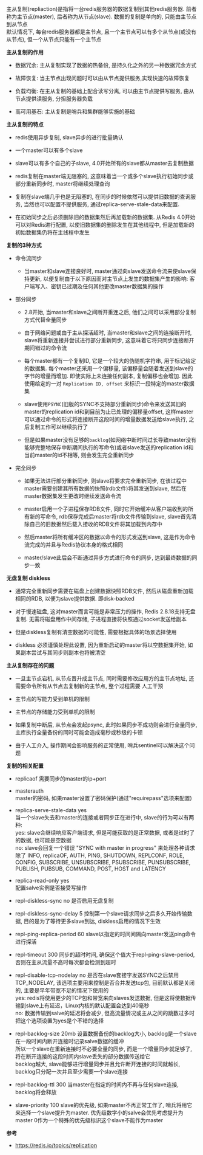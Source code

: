 主从复制(repliaction)是指将一台redis服务器的数据复制到其他redis服务器. 前者称为主节点(master), 后者称为从节点(slave). 数据的复制是单向的, 只能由主节点到从节点  
默认情况下, 每台redis服务器都是主节点, 且一个主节点可以有多个从节点(或没有从节点), 但一个从节点只能有一个主节点  


__主从复制的作用__
* 数据冗余: 主从复制实现了数据的热备份, 是持久化之外的另一种数据冗余方式 

* 故障恢复: 当主节点出现问题时可以由从节点提供服务,实现快速的故障恢复

* 负载均衡: 在主从复制的基础上配合读写分离, 可以由主节点提供写服务, 由从节点提供读服务, 分担服务器负载

* 高可用基石: 主从复制是哨兵和集群能够实施的基础


__主从复制的特点__

* redis使用异步复制, slave异步的进行批量确认

* 一个master可以有多个slave

* slave可以有多个自己的子slave, 4.0开始所有的slave都从master去复制数据

* redis复制在master端无阻塞的, 这意味着当一个或多个slave执行初始同步或部分重新同步时, master将继续处理查询

* 复制在slave端几乎也是无阻塞的, 在同步的时候依然可以提供旧数据的查询服务, 当然也可以配置不提供服务, 通过replica-serve-stale-data来配置. 

* 在初始同步之后必须删除旧的数据集然后再加载新的数据集. 从Redis 4.0开始可以对Redis进行配置, 以使旧数据集的删除发生在其他线程中, 但是加载新的初始数据集仍将在主线程中发生


__复制的3种方式__

* 命令流同步
  * 当master和slave连接良好时, master通过向slave发送命令流来使slave保持更新, 以便复制由于以下原因而对主节点上发生的数据集产生的影响: 客户端写入、密钥已过期及任何其他更改master数据集的操作

* 部分同步
  * 2.8开始, 当master和slave之间断开重连之后, 他们之间可以采用部分复制方式代替全量同步

  * 由于网络问题或由于主从探活超时, 当master和slave之间的连接断开时, slave将重新连接并尝试进行部分重新同步, 这意味着它将只同步连接断开期间错过的命令流

  * 每个master都有一个复制ID, 它是一个较大的伪随机字符串, 用于标记给定的数据集. 每个master还采用一个偏移量, 该偏移量会随着发送到slave的字节的增量而增加. 即使实际上未连接任何副本, 复制偏移也会增加. 因此使用给定的一对 `Replication ID, offset` 来标识一段特定的master数据集

  * slave使用`PSYNC`(旧版的SYNC不支持部分重新同步)命令来发送其旧的master的replication id和到目前为止已处理的偏移量offset, 这样master可以通过命令的形式将连接断开这段时间的增量数据发送给slave执行, 之后复制工作可以继续执行了

  * 但是如果master没有足够的`backlog`(如网络中断时间过长导致master没有能够完整地保存中断期间执行的写命令)或者slave发送的replication id和当前master的id不相等, 则会发生完全重新同步

* 完全同步
  * 如果无法进行部分重新同步, 则slave将要求完全重新同步, 在该过程中master需要创建其所有数据的快照(rdb文件)将其发送到slave, 然后在master数据集发生更改时继续发送命令流

  * master启用一个子进程保存RDB文件, 同时它开始缓冲从客户端收到的所有新的写命令, rdb保存完成后master将rdb文件传输到slave, slave首先清除自己的旧数据然后载入接收的RDB文件将其加载到内存中

  * 然后master将所有缓冲区的数据以命令的形式发送到slave, 这是作为命令流完成的并且与Redis协议本身的格式相同

  * master/slave此后会不断通过异步方式进行命令的同步, 达到最终数据的同步一致


__无盘复制 diskless__

* 通常完全重新同步需要在磁盘上创建数据快照RDB文件, 然后从磁盘重新加载相同的RDB, 以便为slave提供数据. 即disk-backed

* 对于慢速磁盘, 这对master而言可能是非常压力的操作, Redis 2.8.18支持无盘复制. 无需将磁盘用作中间存储, 子进程直接将快照通过socket发送给副本

* 但是diskless复制有清空数据的可能性, 需要根据具体的场景选择使用

* diskless 必须谨慎处理此设置, 因为重新启动的master将以空数据集开始, 如果副本尝试与其同步则副本也将被清空


__主从复制存在的问题__

* 一旦主节点宕机, 从节点晋升成主节点, 同时需要修改应用方的主节点地址, 还需要命令所有从节点去复制新的主节点, 整个过程需要 人工干预

* 主节点的写能力受到单机的限制

* 主节点的存储能力受到单机的限制

* 如果复制中断后, 从节点会发起psync, 此时如果同步不成功则会进行全量同步, 主库执行全量备份的同时可能会造成毫秒或秒级的卡顿

* 由于人工介入, 操作期间会影响服务的正常使用, 哨兵sentinel可以解决这个问题


__复制的相关配置__

* replicaof <masterip> <masterport> 
  需要同步的master的ip+port

* masterauth <master-password>      
  master的密码, 如果master设置了密码保护(通过"requirepass"选项来配置)

* replica-serve-stale-data yes      
  当一个slave失去和master的连接或者同步正在进行中, slave的行为可以有两种:  
  yes: slave会继续响应客户端请求, 但是可能获取的是正常数据, 或者是过时了的数据, 也可能是空数据  
  no: slave会回复一个错误 "SYNC with master in progress" 来处理各种请求  
  除了 INFO, replicaOF, AUTH, PING, SHUTDOWN, REPLCONF, ROLE, CONFIG, SUBSCRIBE,
  UNSUBSCRIBE, PSUBSCRIBE, PUNSUBSCRIBE, PUBLISH, PUBSUB, COMMAND, POST, HOST and LATENCY  
  
* replica-read-only yes     
  配置salve实例是否接受写操作

* repl-diskless-sync no
  是否启用无盘复制
  
* repl-diskless-sync-delay 5
  控制第一个slave请求同步之后多久开始传输数据, 目的是为了等待更多slave到达, diskless启用的情况下生效
  
* repl-ping-replica-period 60
  slave以指定的时间间隔向master发送ping命令进行探活
  
* repl-timeout 300
  同步的超时时间, 确保这个值大于repl-ping-slave-period, 否则在主从流量不高时每次都会检测到超时

* repl-disable-tcp-nodelay no
  是否在slave套接字发送SYNC之后禁用 TCP_NODELAY, 该选项主要用来控制是否合并发送tcp包, 目前默认都是关闭的, 主要是早年带宽不足的情况下使用的   
  yes: redis将使用更少的TCP包和带宽来向slaves发送数据, 但是这将使数据传输到slave上有延迟，Linux内核的默认配置会达到40毫秒  
  no: 数据传输到salve的延迟将会减少, 但高流量情况或主从之间的跳数过多时把这个选项设置为yes是个不错的选择
  
* repl-backlog-size 20mb
  设置数据备份的backlog大小, backlog是一个slave在一段时间内断开连接时记录salve数据的缓冲  
  所以一个slave在重新连接时不必要全量的同步, 而是一个增量同步就足够了, 将在断开连接的这段时间内slave丢失的部分数据传送给它  
  backlog越大, slave能够进行增量同步并且允许断开连接的时间就越长, backlog只分配一次并且至少需要一个slave连接

* repl-backlog-ttl 300
  当master在指定的时间内不再与任何slave连接, backlog将会释放

* slave-priority 100
  slave的优先级, 如果master不再正常工作了, 哨兵将用它来选择一个slave提升为master. 优先级数字小的salve会优先考虑提升为master
  0作为一个特殊的优先级标识这个slave不能作为master


__参考__

* https://redis.io/topics/replication
